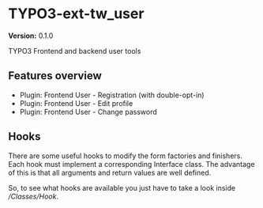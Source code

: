 # TYPO3-ext-tw_user

**Version:** 0.1.0

TYPO3 Frontend and backend user tools

## Features overview

* Plugin: Frontend User - Registration (with double-opt-in)
* Plugin: Frontend User - Edit profile
* Plugin: Frontend User - Change password

## Hooks

There are some useful hooks to modify the form factories and finishers.
Each hook must implement a corresponding Interface class. The advantage of
this is that all arguments and return values are well defined.

So, to see what hooks are available you just have to take a look inside */Classes/Hook*.